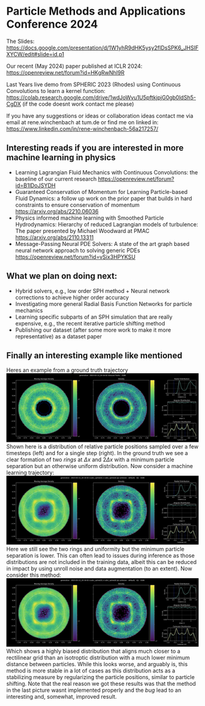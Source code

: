 # Particle Methods and Applications Conference 2024

The Slides: https://docs.google.com/presentation/d/1W1yhR9dHK5ysy2fIDsSPK6_JHSIFXYCW/edit#slide=id.p1

Our recent (May 2024) paper published at ICLR 2024: https://openreview.net/forum?id=HKgRwNhI9R

Last Years live demo from SPHERIC 2023 (Rhodes) using Continuous Convolutions to learn a kernel function: https://colab.research.google.com/drive/1wdJoWvu1U5pftkjpjG0gb0ldSh5-CgDX (if the code doesnt work contact me please)

If you have any suggestions or ideas or collaboration ideas contact me via email at rene.winchenbach at tum.de or find me on linked in: https://www.linkedin.com/in/rene-winchenbach-56a217257/ 

## Interesting reads if you are interested in more machine learning in physics
- Learning Lagrangian Fluid Mechanics with Continuous Convolutions: the baseline of our current research https://openreview.net/forum?id=B1lDoJSYDH 
- Guaranteed Conservation of Momentum for Learning Particle-based Fluid Dynamics: a follow up work on the prior paper that builds in hard constraints to ensure conservation of momentum https://arxiv.org/abs/2210.06036
- Physics informed machine learning with Smoothed Particle Hydrodynamics: Hierarchy of reduced Lagrangian models of turbulence: The paper presented by Michael Woodward at PMAC https://arxiv.org/abs/2110.13311
- Message-Passing Neural PDE Solvers: A state of the art graph based neural network approach to solving generic PDEs https://openreview.net/forum?id=vSix3HPYKSU

## What we plan on doing next:
- Hybrid solvers, e.g., low order SPH method + Neural network corrections to achieve higher order accuracy
- Investigating more general Radial Basis Function Networks for particle mechanics
- Learning specific subparts of an SPH simulation that are really expensive, e.g., the recent iterative particle shifting method
- Publishing our dataset (after some more work to make it more representative) as a dataset paper

## Finally an interesting example like mentioned
Heres an example from a ground truth trajectory
![](2023-05-22-13-14-57.png)
Shown here is a distribution of relative particle positions sampled over a few timesteps (left) and for a single step (right). In the ground truth we see a clear formation of two _rings_ at $\Delta x$ and $2\Delta x$ with a minimum particle separation but an otherwise uniform distribution. Now consider a machine learning trajectory:
![](2023-05-22-13-19-31.png) 
Here we still see the two rings and uniformity but the minimum particle separation is lower. This can often lead to issues during inference as those distributions are not included in the training data, albeit this can be reduced in impact by using unroll noise and data augmentation (to an extent). Now consider this method:
![](2023-05-22-13-19-31.png)
Which shows a highly biased distribution that aligns much closer to a rectilinear grid than an isotroptic distribution with a much lower minimum distance between particles. While this looks worse, and arguably is, this method is more stable in a lot of cases as this distribution acts as a stabilizing measure by regularizing the particle positions, similar to particle shifting. Note that the real reason we got these results was that the method in the last picture wasnt implemented properly and the _bug_ lead to an interesting and, somewhat, improved result.

